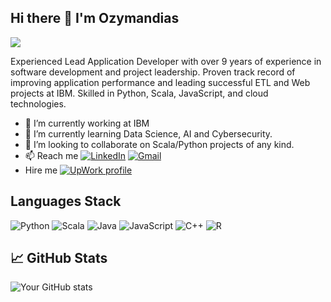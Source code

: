 ## Hi there 👋 I'm Ozymandias

![](https://komarev.com/ghpvc/?username=0zymandia5)

Experienced Lead Application Developer with over 9 years of experience in software development and project leadership. Proven track record of improving application performance and leading successful ETL and Web projects at IBM. Skilled in Python, Scala, JavaScript, and cloud technologies. 

- 🔭 I’m currently working at IBM
- 🌱 I’m currently learning Data Science, AI and Cybersecurity.
- 👯 I’m looking to collaborate on Scala/Python projects of any kind.
- 📫 Reach me [![LinkedIn](https://img.shields.io/badge/LinkedIn-Profile-blue)](https://www.linkedin.com/in/iv%C3%A1n-gustavo-o-104042125/) [![Gmail](https://img.shields.io/badge/Email-me-red)](mailto:evean.warlock@gmail.com)
- Hire me [![UpWork profile]()](https://www.upwork.com/freelancers/~0169ee61b7ac52344a?mp_source=share)

## Languages Stack
![Python](https://img.shields.io/badge/Python-3776AB?style=for-the-badge&logo=python&logoColor=white)
![Scala](https://img.shields.io/badge/Scala-DC322F?style=for-the-badge&logo=scala&logoColor=white)
![Java](https://img.shields.io/badge/Java-007396?style=for-the-badge&logo=java&logoColor=white)
![JavaScript](https://img.shields.io/badge/JavaScript-F7DF1E?style=for-the-badge&logo=javascript&logoColor=black)
![C++](https://img.shields.io/badge/C++-00599C?style=for-the-badge&logo=cplusplus&logoColor=white)
![R](https://img.shields.io/badge/R-276DC3?style=for-the-badge&logo=r&logoColor=white)

## 📈 GitHub Stats

![Your GitHub stats](https://github-readme-stats.vercel.app/api?username=0zymandia5&show_icons=true&theme=radical)
